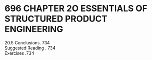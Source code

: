 # 696 CHAPTER 2O ESSENTIALS OF STRUCTURED PRODUCT ENGINEERING  

20.5 Conclusions. 734   
Suggested Reading . 734   
Exercises .734  
